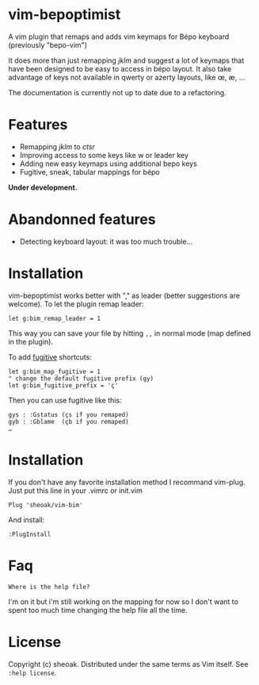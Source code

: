 # vim-bepoptimist

A vim plugin that remaps and adds vim keymaps for Bépo keyboard
(previously "bepo-vim")

It does more than just remapping *jklm* and suggest a lot of keymaps that
have been designed to be easy to access in bépo layout. It also take advantage
of keys not available in qwerty or azerty layouts, like œ, æ, …

The documentation is currently not up to date due to a refactoring.

# Features

- Remapping *jklm* to *ctsr*
- Improving access to some keys like w or leader key
- Adding new easy keymaps using additional bepo keys
- Fugitive, sneak, tabular mappings for bépo

**Under development.**

# Abandonned features

- Detecting keyboard layout: it was too much trouble…

# Installation

vim-bepoptimist works better with "," as leader (better suggestions are 
welcome). To let the plugin remap leader:

    let g:bim_remap_leader = 1

This way you can save your file by hitting `,,` in normal mode (map defined in
the plugin).


To add [fugitive](https://github.com/tpope/vim-fugitive) shortcuts:

    let g:bim_map_fugitive = 1
    " change the default fugitive prefix (gy)
    let g:bim_fugitive_prefix = 'ç'

Then you can use fugitive like this:

    gys : :Gstatus (çs if you remaped)
    gyb : :Gblame  (çb if you remaped)
    …

# Installation

If you don't have any favorite installation method I recommand vim-plug.
Just put this line in your .vimrc or init.vim

    Plug 'sheoak/vim-bim'

And install:

    :PlugInstall

# Faq

    Where is the help file?

I'm on it but i'm still working on the mapping for now so I don't want to spent 
too much time changing the help file all the time.

# License

Copyright (c) sheoak. Distributed under the same terms as Vim itself.
See `:help license`.


